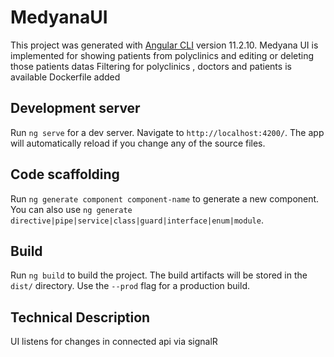 # MedyanaUI

This project was generated with [Angular CLI](https://github.com/angular/angular-cli) version 11.2.10.
Medyana UI is implemented for showing patients from polyclinics and editing or deleting those patients datas
Filtering for polyclinics , doctors and patients is available
Dockerfile added

## Development server

Run `ng serve` for a dev server. Navigate to `http://localhost:4200/`. The app will automatically reload if you change any of the source files.

## Code scaffolding

Run `ng generate component component-name` to generate a new component. You can also use `ng generate directive|pipe|service|class|guard|interface|enum|module`.

## Build

Run `ng build` to build the project. The build artifacts will be stored in the `dist/` directory. Use the `--prod` flag for a production build.

## Technical Description
UI listens for changes in connected api via signalR

